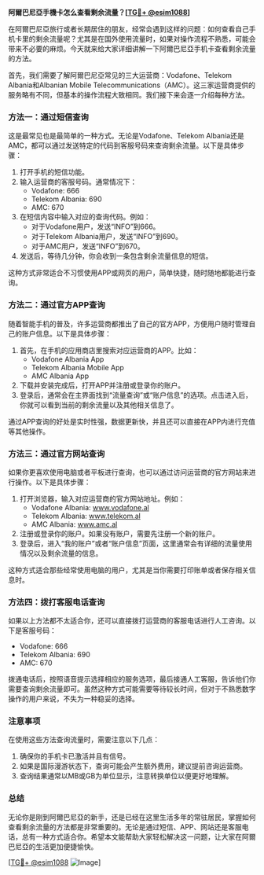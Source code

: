 **阿爾巴尼亞手機卡怎么查看剩余流量？[[TG💪+ @esim1088](https://t.me/s/esim1088)]**

在阿爾巴尼亞旅行或者长期居住的朋友，经常会遇到这样的问题：如何查看自己手机卡里的剩余流量呢？尤其是在国外使用流量时，如果对操作流程不熟悉，可能会带来不必要的麻烦。今天就来给大家详细讲解一下阿爾巴尼亞手机卡查看剩余流量的方法。

首先，我们需要了解阿爾巴尼亞常见的三大运营商：Vodafone、Telekom Albania和Albanian Mobile Telecommunications（AMC）。这三家运营商提供的服务略有不同，但基本的操作流程大致相同。我们接下来会逐一介绍每种方法。

### 方法一：通过短信查询

这是最常见也是最简单的一种方式。无论是Vodafone、Telekom Albania还是AMC，都可以通过发送特定的代码到客服号码来查询剩余流量。以下是具体步骤：

1. 打开手机的短信功能。
2. 输入运营商的客服号码。通常情况下：
   - Vodafone: 666
   - Telekom Albania: 690
   - AMC: 670
3. 在短信内容中输入对应的查询代码。例如：
   - 对于Vodafone用户，发送“INFO”到666。
   - 对于Telekom Albania用户，发送“INFO”到690。
   - 对于AMC用户，发送“INFO”到670。
4. 发送后，等待几分钟，你会收到一条包含剩余流量信息的短信。

这种方式非常适合不习惯使用APP或网页的用户，简单快捷，随时随地都能进行查询。

### 方法二：通过官方APP查询

随着智能手机的普及，许多运营商都推出了自己的官方APP，方便用户随时管理自己的账户信息。以下是具体步骤：

1. 首先，在手机的应用商店里搜索对应运营商的APP。比如：
   - Vodafone Albania App
   - Telekom Albania Mobile App
   - AMC Albania App
2. 下载并安装完成后，打开APP并注册或登录你的账户。
3. 登录后，通常会在主界面找到“流量查询”或“账户信息”的选项。点击进入后，你就可以看到当前的剩余流量以及其他相关信息了。

通过APP查询的好处是实时性强，数据更新快，并且还可以直接在APP内进行充值等其他操作。

### 方法三：通过官方网站查询

如果你更喜欢使用电脑或者平板进行查询，也可以通过访问运营商的官方网站来进行操作。以下是具体步骤：

1. 打开浏览器，输入对应运营商的官方网站地址。例如：
   - Vodafone Albania: www.vodafone.al
   - Telekom Albania: www.telekom.al
   - AMC Albania: www.amc.al
2. 注册或登录你的账户。如果没有账户，需要先注册一个新的账户。
3. 登录后，进入“我的账户”或者“账户信息”页面，这里通常会有详细的流量使用情况以及剩余流量的信息。

这种方式适合那些经常使用电脑的用户，尤其是当你需要打印账单或者保存相关信息时。

### 方法四：拨打客服电话查询

如果以上方法都不太适合你，还可以直接拨打运营商的客服电话进行人工咨询。以下是客服号码：
- Vodafone: 666
- Telekom Albania: 690
- AMC: 670

拨通电话后，按照语音提示选择相应的服务选项，最后接通人工客服，告诉他们你需要查询剩余流量即可。虽然这种方式可能需要等待较长时间，但对于不熟悉数字操作的用户来说，不失为一种稳妥的选择。

### 注意事项

在使用这些方法查询流量时，需要注意以下几点：
1. 确保你的手机卡已激活并且有信号。
2. 如果是国际漫游状态下，查询可能会产生额外费用，建议提前咨询运营商。
3. 查询结果通常以MB或GB为单位显示，注意转换单位以便更好地理解。

### 总结

无论你是刚到阿爾巴尼亞的新手，还是已经在这里生活多年的常驻居民，掌握如何查看剩余流量的方法都是非常重要的。无论是通过短信、APP、网站还是客服电话，总有一种方式适合你。希望本文能帮助大家轻松解决这一问题，让大家在阿爾巴尼亞的生活更加便捷愉快。

[[TG💪+ @esim1088](https://t.me/s/esim1088) ![Image](https://i.postimg.cc/4NQfJmqS/Snipaste-2025-05-13-00-14-12.png)]